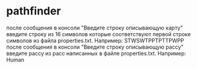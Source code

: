 # pathfinder
после сообщения в консоли "Введите строку описывающую карту" введите строку из 16 символов которые соответствуют первой строке символов из файла properties.txt. 
Например: STWSWTPPTPTTPWPP
после сообщения в консоли "Введите строку описывающую рассу" введите рассу из расс написанных в файле properties.txt.
Например: Human
